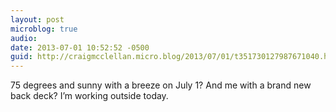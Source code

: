 ```yaml
---
layout: post
microblog: true
audio: 
date: 2013-07-01 10:52:52 -0500
guid: http://craigmcclellan.micro.blog/2013/07/01/t351730127987671040.html
---
```

75 degrees and sunny with a breeze on July 1? And me with a brand new back deck? I’m working outside today.
